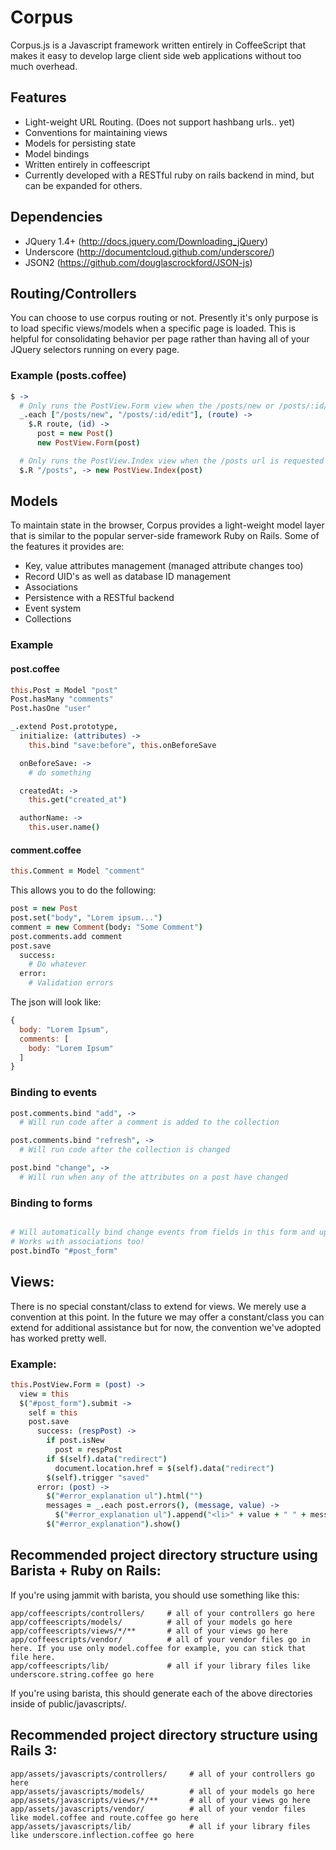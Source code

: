 # Corpus

Corpus.js is a Javascript framework written entirely in CoffeeScript that makes it easy to develop large client side web applications without too much overhead.

## Features

* Light-weight URL Routing. (Does not support hashbang urls.. yet)
* Conventions for maintaining views
* Models for persisting state
* Model bindings
* Written entirely in coffeescript
* Currently developed with a RESTful ruby on rails backend in mind, but can be expanded for others.

## Dependencies

* JQuery 1.4+ (http://docs.jquery.com/Downloading_jQuery)
* Underscore (http://documentcloud.github.com/underscore/)
* JSON2 (https://github.com/douglascrockford/JSON-js)

## Routing/Controllers

You can choose to use corpus routing or not. Presently it's only purpose is to load specific views/models when a specific page is loaded. This is helpful for consolidating behavior per page rather than having all of your JQuery selectors running on every page. 

### Example (posts.coffee)

```coffeescript
$ -> 
  # Only runs the PostView.Form view when the /posts/new or /posts/:id/edit urls are requested
  _.each ["/posts/new", "/posts/:id/edit"], (route) ->
    $.R route, (id) ->
      post = new Post()
      new PostView.Form(post)

  # Only runs the PostView.Index view when the /posts url is requested
  $.R "/posts", -> new PostView.Index(post)
```

## Models

To maintain state in the browser, Corpus provides a light-weight model layer that is similar to the popular server-side framework Ruby on Rails. Some of the features it provides are:

* Key, value attributes management (managed attribute changes too)
* Record UID's as well as database ID management
* Associations
* Persistence with a RESTful backend
* Event system
* Collections

### Example 

#### post.coffee

```coffeescript
this.Post = Model "post"
Post.hasMany "comments"
Post.hasOne "user"

_.extend Post.prototype,
  initialize: (attributes) ->
    this.bind "save:before", this.onBeforeSave

  onBeforeSave: ->
    # do something

  createdAt: ->
    this.get("created_at")

  authorName: ->
    this.user.name()
```

#### comment.coffee

```coffeescript
this.Comment = Model "comment"
```

This allows you to do the following:

```coffeescript
post = new Post
post.set("body", "Lorem ipsum...")
comment = new Comment(body: "Some Comment")
post.comments.add comment
post.save
  success:
    # Do whatever
  error:
    # Validation errors
```

The json will look like:

```javascript
{ 
  body: "Lorem Ipsum",
  comments: [
    body: "Lorem Ipsum"
  ]
}
```

### Binding to events

```coffeescript
post.comments.bind "add", ->
  # Will run code after a comment is added to the collection

post.comments.bind "refresh", ->
  # Will run code after the collection is changed

post.bind "change", ->
  # Will run when any of the attributes on a post have changed
```

### Binding to forms

```coffeescript

# Will automatically bind change events from fields in this form and update the post record. 
# Works with associations too!
post.bindTo "#post_form"
```


## Views:

There is no special constant/class to extend for views. We merely use a convention at this point. In the future we may offer a constant/class you can extend for additional assistance but for now, the convention we've adopted has worked pretty well.

### Example:

```coffeescript
this.PostView.Form = (post) ->
  view = this
  $("#post_form").submit ->
    self = this
    post.save
      success: (respPost) ->
        if post.isNew
          post = respPost
        if $(self).data("redirect")
          document.location.href = $(self).data("redirect")
        $(self).trigger "saved"
      error: (post) ->
        $("#error_explanation ul").html("")
        messages = _.each post.errors(), (message, value) ->
          $("#error_explanation ul").append("<li>" + value + " " + message + "</li>");
        $("#error_explanation").show()
```

## Recommended project directory structure using Barista + Ruby on Rails:

If you're using jammit with barista, you should use something like this:

```
app/coffeescripts/controllers/     # all of your controllers go here
app/coffeescripts/models/          # all of your models go here
app/coffeescripts/views/*/**       # all of your views go here
app/coffeescripts/vendor/          # all of your vendor files go in here. If you use only model.coffee for example, you can stick that file here.
app/coffeescripts/lib/             # all if your library files like underscore.string.coffee go here
```

If you're using barista, this should generate each of the above directories inside of public/javascripts/.

## Recommended project directory structure using Rails 3:

```
app/assets/javascripts/controllers/     # all of your controllers go here
app/assets/javascripts/models/          # all of your models go here
app/assets/javascripts/views/*/**       # all of your views go here
app/assets/javascripts/vendor/          # all of your vendor files like model.coffee and route.coffee go here
app/assets/javascripts/lib/             # all if your library files like underscore.inflection.coffee go here
```